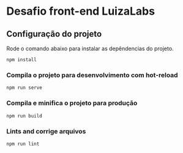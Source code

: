 # Desafio front-end LuizaLabs

## Configuração do projeto
Rode o comando abaixo para instalar as depêndencias do projeto.
```
npm install
```

### Compila o projeto para desenvolvimento com hot-reload
```
npm run serve
```

### Compila e minifica o projeto para produção
```
npm run build
```

### Lints and corrige arquivos
```
npm run lint
```
